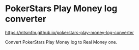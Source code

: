 # PokerStars Play Money log converter

https://mtsmfm.github.io/pokerstars-play-money-log-converter

Convert PokerStars Play Money log to Real Money one.
